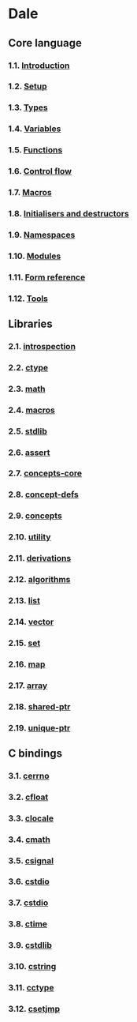 # Dale

## Core language

### 1.1. [Introduction](./1-1-introduction.md)
### 1.2. [Setup](./1-2-setup.md)
### 1.3. [Types](./1-3-types.md)
### 1.4. [Variables](./1-4-variables.md)
### 1.5. [Functions](./1-5-functions.md)
### 1.6. [Control flow](./1-6-control-flow.md)
### 1.7. [Macros](./1-7-macros.md)
### 1.8. [Initialisers and destructors](./1-8-init-destroy.md)
### 1.9. [Namespaces](./1-9-namespaces.md)
### 1.10. [Modules](./1-10-modules.md)
### 1.11. [Form reference](./1-11-form-reference.md)  
### 1.12. [Tools](./1-12-tools.md)  

## Libraries

### 2.1. [introspection](./2-1-introspection.md)  
### 2.2. [ctype](./2-2-ctype.md)  
### 2.3. [math](./2-3-math.md)  
### 2.4. [macros](./2-4-macros.md)  
### 2.5. [stdlib](./2-5-stdlib.md)  
### 2.6. [assert](./2-6-assert.md)  
### 2.7. [concepts-core](./2-7-concepts-core.md)  
### 2.8. [concept-defs](./2-8-concept-defs.md)  
### 2.9. [concepts](./2-9-concepts.md)  
### 2.10. [utility](./2-10-utility.md)  
### 2.11. [derivations](./2-11-derivations.md)  
### 2.12. [algorithms](./2-12-algorithms.md)  
### 2.13. [list](./2-13-list.md)  
### 2.14. [vector](./2-14-vector.md)  
### 2.15. [set](./2-15-set.md)  
### 2.16. [map](./2-16-map.md)  
### 2.17. [array](./2-17-array.md)  
### 2.18. [shared-ptr](./2-18-shared-ptr.md)  
### 2.19. [unique-ptr](./2-19-unique-ptr.md)  

## C bindings

### 3.1. [cerrno](./3-1-cerrno.md)
### 3.2. [cfloat](./3-2-cfloat.md)
### 3.3. [clocale](./3-3-clocale.md)
### 3.4. [cmath](./3-4-cmath.md)
### 3.5. [csignal](./3-5-csignal.md)
### 3.6. [cstdio](./3-6-cstdio-core.md)
### 3.7. [cstdio](./3-7-cstdio.md)
### 3.8. [ctime](./3-8-ctime.md)
### 3.9. [cstdlib](./3-9-cstdlib.md)
### 3.10. [cstring](./3-10-cstring.md)
### 3.11. [cctype](./3-11-cctype.md)
### 3.12. [csetjmp](./3-12-csetjmp.md)
